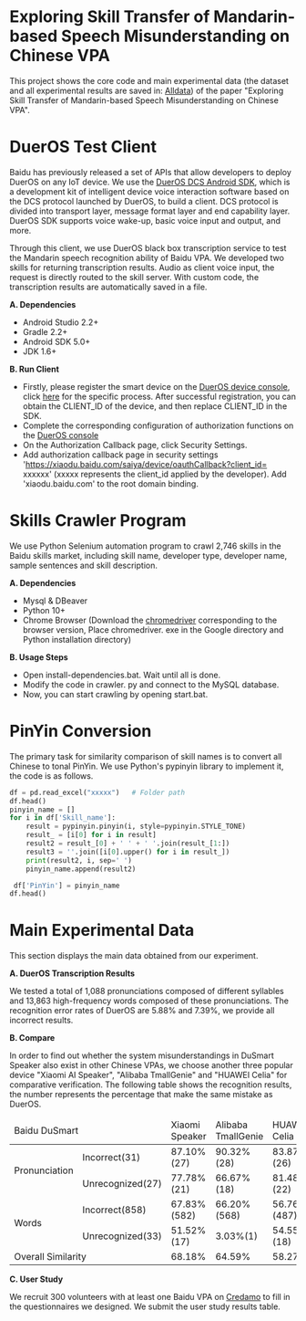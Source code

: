 # Exploring Skill Transfer of Mandarin-based Speech Misunderstanding on Chinese VPA
This project shows the core code and main experimental data (the dataset and all experimental results are saved in: [Alldata](https://github.com/GHomepage/Alldata)) of the paper "Exploring Skill Transfer of Mandarin-based Speech Misunderstanding on Chinese VPA".

# DuerOS Test Client
Baidu has previously released a set of APIs that allow developers to deploy DuerOS on any IoT device. We use the [DuerOS DCS Android SDK](http://open.duer.baidu.com/doc/dueros-conversational-service/sdk_markdown), which is a development kit of intelligent device voice interaction software based on the DCS protocol launched by DuerOS, to build a client. DCS protocol is divided into transport layer, message format layer and end capability layer. DuerOS SDK supports voice wake-up, basic voice input and output, and more. 

Through this client, we use DuerOS black box transcription service to test the Mandarin speech recognition ability of Baidu VPA. We developed two skills for returning transcription results. Audio as client voice input, the request is directly routed to the skill server. With custom code, the transcription results are automatically saved in a file.


**A. Dependencies**
- Android Studio 2.2+
- Gradle 2.2+
- Android SDK 5.0+
- JDK 1.6+

 **B. Run Client**
 
- Firstly, please register the smart device on the [DuerOS device console](https://developer.dueros.baidu.com/didp/product/listview), click [here](https://developer.dueros.baidu.com/doc/overall/console-guide_markdown) for the specific process. After successful registration, you can obtain the CLIENT_ID of the device, and then replace CLIENT_ID in the SDK.
 - Complete the corresponding configuration of authorization functions on the [DuerOS console](https://developer.dueros.baidu.com/didp/product/listview)
 - On the Authorization Callback page, click Security Settings.
 - Add authorization callback page in security settings 'https://xiaodu.baidu.com/saiya/device/oauthCallback?client_id= xxxxxx' (xxxxx represents the client_id applied by the developer). Add 'xiaodu.baidu.com' to the root domain binding.


# Skills Crawler Program
We use Python Selenium automation program to crawl 2,746 skills in the Baidu skills market, including skill name, developer type, developer name, sample sentences and skill description.


**A. Dependencies**
- Mysql & DBeaver
- Python 10+
- Chrome Browser (Download the [chromedriver](http://npm.taobao.org/mirrors/chromedriver/) corresponding to the browser version, Place chromedriver. exe in the Google directory and Python installation directory)

**B. Usage Steps**
- Open install-dependencies.bat. Wait until all is done.
- Modify the code in crawler. py and connect to the MySQL database.
- Now, you can start crawling by opening start.bat.


# PinYin Conversion 
The primary task for similarity comparison of skill names is to convert all Chinese to tonal PinYin. We use Python's pypinyin library to implement it, the code is as follows.

``` Python
df = pd.read_excel("xxxxx")   # Folder path
df.head()
pinyin_name = []
for i in df['Skill_name']:
    result = pypinyin.pinyin(i, style=pypinyin.STYLE_TONE)
    result_ = [i[0] for i in result]
    result2 = result_[0] + ' ' + ' '.join(result_[1:])
    result3 = ''.join([i[0].upper() for i in result_])
    print(result2, i, sep=' ')
    pinyin_name.append(result2)

 df['PinYin'] = pinyin_name
df.head()
```

# Main Experimental Data
This section displays the main data obtained from our experiment.

**A. DuerOS Transcription Results**

We tested a total of 1,088 pronunciations composed of different syllables and 13,863 high-frequency words composed of these pronunciations. The recognition error rates of DuerOS are 5.88% and 7.39%, we provide all incorrect results.

**B. Compare**

In order to find out whether the system misunderstandings in DuSmart Speaker also exist in other Chinese VPAs, we choose another three popular device "Xiaomi AI Speaker", "Alibaba TmallGenie" and "HUAWEI Celia" for comparative verification. The following table shows the recognition results, the number represents the percentage that make the same mistake as DuerOS.

<table>
<thead>
  <tr>
    <td colspan="2">Baidu DuSmart</td>
    <td>Xiaomi Speaker</td>
    <td>Alibaba TmallGenie</td>
    <td>HUAWEI Celia</td>
  </tr>
</thead>
<tbody>
  <tr>
    <td rowspan="2">Pronunciation</td>
    <td>Incorrect(31)</td>
    <td>87.10%(27)</td>
    <td>90.32%(28)</td>
    <td>83.87%(26)</td>
  </tr>
  <tr>
    <td>Unrecognized(27)</td>
    <td>77.78%(21)</td>
    <td>66.67%(18)</td>
    <td>81.48%(22)</td>
  </tr>
  <tr>
    <td rowspan="2">Words</td>
    <td>Incorrect(858)</td>
    <td>67.83%(582)</td>
    <td>66.20%(568)</td>
    <td>56.76%(487)</td>
  </tr>
  <tr>
    <td>Unrecognized(33)</td>
    <td>51.52%(17)</td>
    <td>3.03%(1)</td>
    <td>54.55%(18)</td>
  </tr>
  <tr>
    <td colspan="2">Overall Similarity</td>
    <td>68.18%</td>
    <td>64.59%</td>
    <td>58.27%</td>
  </tr>
</tbody>
</table>


**C. User Study**

We recruit 300 volunteers with at least one Baidu VPA on [Credamo](https://www.credamo.com//#/) to fill in the questionnaires we designed. We submit the user study results table.
